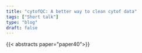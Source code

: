 ```yaml
---
title: "cytofQC: A better way to clean cytof data"
tags: ["Short talk"]
type: "blog"
draft: false
---
```


{{< abstracts paper="paper40">}}


